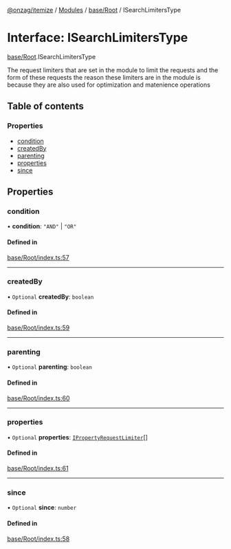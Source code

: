 [@onzag/itemize](../README.md) / [Modules](../modules.md) / [base/Root](../modules/base_Root.md) / ISearchLimitersType

# Interface: ISearchLimitersType

[base/Root](../modules/base_Root.md).ISearchLimitersType

The request limiters that are set in the module
to limit the requests and the form of these requests
the reason these limiters are in the module is because
they are also used for optimization and matenience operations

## Table of contents

### Properties

- [condition](base_Root.ISearchLimitersType.md#condition)
- [createdBy](base_Root.ISearchLimitersType.md#createdby)
- [parenting](base_Root.ISearchLimitersType.md#parenting)
- [properties](base_Root.ISearchLimitersType.md#properties)
- [since](base_Root.ISearchLimitersType.md#since)

## Properties

### condition

• **condition**: ``"AND"`` \| ``"OR"``

#### Defined in

[base/Root/index.ts:57](https://github.com/onzag/itemize/blob/a24376ed/base/Root/index.ts#L57)

___

### createdBy

• `Optional` **createdBy**: `boolean`

#### Defined in

[base/Root/index.ts:59](https://github.com/onzag/itemize/blob/a24376ed/base/Root/index.ts#L59)

___

### parenting

• `Optional` **parenting**: `boolean`

#### Defined in

[base/Root/index.ts:60](https://github.com/onzag/itemize/blob/a24376ed/base/Root/index.ts#L60)

___

### properties

• `Optional` **properties**: [`IPropertyRequestLimiter`](base_Root.IPropertyRequestLimiter.md)[]

#### Defined in

[base/Root/index.ts:61](https://github.com/onzag/itemize/blob/a24376ed/base/Root/index.ts#L61)

___

### since

• `Optional` **since**: `number`

#### Defined in

[base/Root/index.ts:58](https://github.com/onzag/itemize/blob/a24376ed/base/Root/index.ts#L58)
